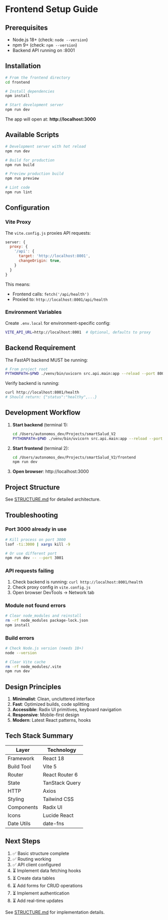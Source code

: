 # Frontend Setup Guide

## Prerequisites

- Node.js 18+ (check: `node --version`)
- npm 9+ (check: `npm --version`)
- Backend API running on :8001

## Installation

```bash
# From the frontend directory
cd frontend

# Install dependencies
npm install

# Start development server
npm run dev
```

The app will open at: **http://localhost:3000**

## Available Scripts

```bash
# Development server with hot reload
npm run dev

# Build for production
npm run build

# Preview production build
npm run preview

# Lint code
npm run lint
```

## Configuration

### Vite Proxy

The `vite.config.js` proxies API requests:

```javascript
server: {
  proxy: {
    '/api': {
      target: 'http://localhost:8001',
      changeOrigin: true,
    }
  }
}
```

This means:
- Frontend calls: `fetch('/api/health')`
- Proxied to: `http://localhost:8001/api/health`

### Environment Variables

Create `.env.local` for environment-specific config:

```bash
VITE_API_URL=http://localhost:8001  # Optional, defaults to proxy
```

## Backend Requirement

The FastAPI backend MUST be running:

```bash
# From project root
PYTHONPATH=$PWD ./venv/bin/uvicorn src.api.main:app --reload --port 8001
```

Verify backend is running:
```bash
curl http://localhost:8001/health
# Should return: {"status":"healthy",...}
```

## Development Workflow

1. **Start backend** (terminal 1):
   ```bash
   cd /Users/autonomos_dev/Projects/smartSalud_V2
   PYTHONPATH=$PWD ./venv/bin/uvicorn src.api.main:app --reload --port 8001
   ```

2. **Start frontend** (terminal 2):
   ```bash
   cd /Users/autonomos_dev/Projects/smartSalud_V2/frontend
   npm run dev
   ```

3. **Open browser**: http://localhost:3000

## Project Structure

See [STRUCTURE.md](./STRUCTURE.md) for detailed architecture.

## Troubleshooting

### Port 3000 already in use
```bash
# Kill process on port 3000
lsof -ti:3000 | xargs kill -9

# Or use different port
npm run dev -- --port 3001
```

### API requests failing
1. Check backend is running: `curl http://localhost:8001/health`
2. Check proxy config in `vite.config.js`
3. Open browser DevTools → Network tab

### Module not found errors
```bash
# Clear node_modules and reinstall
rm -rf node_modules package-lock.json
npm install
```

### Build errors
```bash
# Check Node.js version (needs 18+)
node --version

# Clear Vite cache
rm -rf node_modules/.vite
npm run dev
```

## Design Principles

1. **Minimalist**: Clean, uncluttered interface
2. **Fast**: Optimized builds, code splitting
3. **Accessible**: Radix UI primitives, keyboard navigation
4. **Responsive**: Mobile-first design
5. **Modern**: Latest React patterns, hooks

## Tech Stack Summary

| Layer | Technology |
|-------|------------|
| Framework | React 18 |
| Build Tool | Vite 5 |
| Router | React Router 6 |
| State | TanStack Query |
| HTTP | Axios |
| Styling | Tailwind CSS |
| Components | Radix UI |
| Icons | Lucide React |
| Date Utils | date-fns |

## Next Steps

1. ✅ Basic structure complete
2. ✅ Routing working
3. ✅ API client configured
4. ⏳ Implement data fetching hooks
5. ⏳ Create data tables
6. ⏳ Add forms for CRUD operations
7. ⏳ Implement authentication
8. ⏳ Add real-time updates

See [STRUCTURE.md](./STRUCTURE.md) for implementation details.
